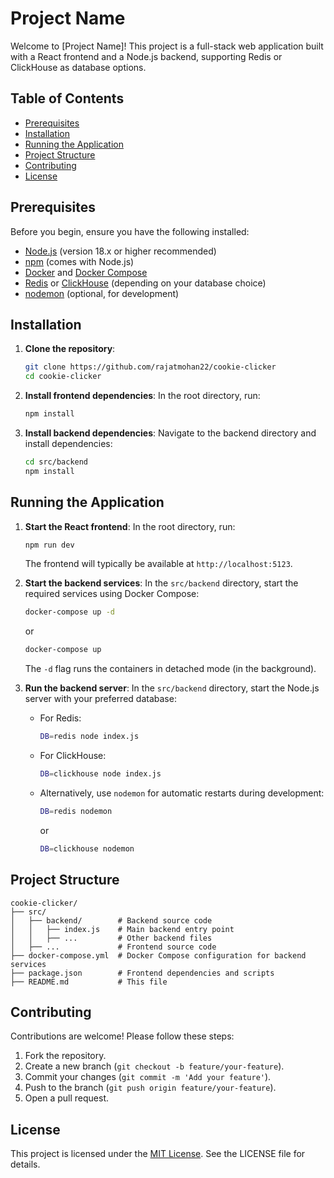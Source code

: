 # Project Name

Welcome to [Project Name]! This project is a full-stack web application built with a React frontend and a Node.js backend, supporting Redis or ClickHouse as database options.

## Table of Contents

- [Prerequisites](#prerequisites)
- [Installation](#installation)
- [Running the Application](#running-the-application)
- [Project Structure](#project-structure)
- [Contributing](#contributing)
- [License](#license)

## Prerequisites

Before you begin, ensure you have the following installed:

- [Node.js](https://nodejs.org/) (version 18.x or higher recommended)
- [npm](https://www.npmjs.com/) (comes with Node.js)
- [Docker](https://www.docker.com/) and [Docker Compose](https://docs.docker.com/compose/)
- [Redis](https://redis.io/) or [ClickHouse](https://clickhouse.com/) (depending on your database choice)
- [nodemon](https://nodemon.io/) (optional, for development)

## Installation

1. **Clone the repository**:

   ```bash
   git clone https://github.com/rajatmohan22/cookie-clicker
   cd cookie-clicker
   ```

2. **Install frontend dependencies**:
   In the root directory, run:

   ```bash
   npm install
   ```

3. **Install backend dependencies**:
   Navigate to the backend directory and install dependencies:
   ```bash
   cd src/backend
   npm install
   ```

## Running the Application

1. **Start the React frontend**:
   In the root directory, run:

   ```bash
   npm run dev
   ```

   The frontend will typically be available at `http://localhost:5123`.

2. **Start the backend services**:
   In the `src/backend` directory, start the required services using Docker Compose:

   ```bash
   docker-compose up -d
   ```

   or

   ```bash
   docker-compose up
   ```

   The `-d` flag runs the containers in detached mode (in the background).

3. **Run the backend server**:
   In the `src/backend` directory, start the Node.js server with your preferred database:
   - For Redis:
     ```bash
     DB=redis node index.js
     ```
   - For ClickHouse:
     ```bash
     DB=clickhouse node index.js
     ```
   - Alternatively, use `nodemon` for automatic restarts during development:
     ```bash
     DB=redis nodemon
     ```
     or
     ```bash
     DB=clickhouse nodemon
     ```

## Project Structure

```
cookie-clicker/
├── src/
│   ├── backend/        # Backend source code
│   │   ├── index.js    # Main backend entry point
│   │   ├── ...         # Other backend files
│   ├── ...             # Frontend source code
├── docker-compose.yml  # Docker Compose configuration for backend services
├── package.json        # Frontend dependencies and scripts
├── README.md           # This file
```

## Contributing

Contributions are welcome! Please follow these steps:

1. Fork the repository.
2. Create a new branch (`git checkout -b feature/your-feature`).
3. Commit your changes (`git commit -m 'Add your feature'`).
4. Push to the branch (`git push origin feature/your-feature`).
5. Open a pull request.

## License

This project is licensed under the [MIT License](LICENSE). See the LICENSE file for details.
